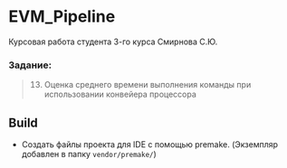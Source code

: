 # EVM_Pipeline
Курсовая работа студента 3-го курса Смирнова С.Ю.

### Задание:
> 13. Оценка среднего времени выполнения команды при использовании конвейера процессора

## Build
- Создать файлы проекта для IDE с помощью premake. (Экземпляр добавлен в папку ``` vendor/premake/ ```)
